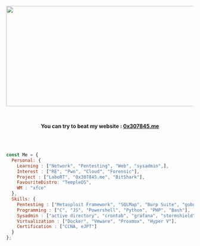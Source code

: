 <p align="center">
    <img src="https://i.ibb.co/hCkwG8K/ezgif-5-e055743c0e.gif" width="850" height="270"></img>
</p>
<br>
<p align="center"><strong>You can try to beat my website : <a href="https://0x307845.me">0x307845.me</a></strong>
</p>
<br>
<br>

```js
const Me = {
  Personal: {
    Learning : ["Network", "Pentesting", "Web", "sysadmin",],
    Interest : ["RE", "Pwn", "Cloud", "Forensic"],
    Project : ["LaboRT", "0x307845.me", "BitShark"],
    FavouriteDistro: "TempleOS",
    WM : "xfce"
  },
  Skills: {
    Pentesting : ["Metasploit Framework", "SQLMap", "Burp Suite", "gobuster" , "and more ..."],
    Programming : ["C", "JS", "Powershell", "Python", "PHP", "Bash"],
    Sysadmin : ["active directory", "crontab", "grafana", "stormshield", "Cisco"],
    Virtualization : ["Docker", "Vmware", "Proxmox", "Hyper V"],
    Certification : ["CCNA, eJPT"]
  }
};
```
